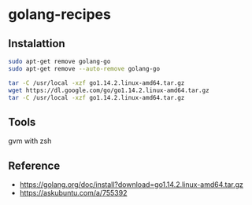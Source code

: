 # golang-recipes


## Instalattion

```sh
sudo apt-get remove golang-go
sudo apt-get remove --auto-remove golang-go
```


```sh
tar -C /usr/local -xzf go1.14.2.linux-amd64.tar.gz
wget https://dl.google.com/go/go1.14.2.linux-amd64.tar.gz
tar -C /usr/local -xzf go1.14.2.linux-amd64.tar.gz
```


## Tools
gvm with zsh

## Reference
- https://golang.org/doc/install?download=go1.14.2.linux-amd64.tar.gz
- https://askubuntu.com/a/755392

